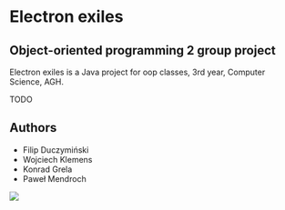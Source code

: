 # Electron exiles
## Object-oriented programming 2 group project

Electron exiles is a Java project for oop classes, 3rd year, Computer Science, AGH.

TODO

## Authors
- Filip Duczymiński
- Wojciech Klemens
- Konrad Grela
- Paweł Mendroch

<img src="https://ninfora.com/forums/uploads/monthly_2016_12/maxresdefault.jpg.6726da6b26a92e9e10764a43bac729d4.jpg">